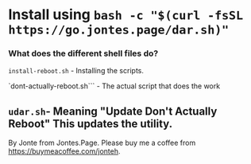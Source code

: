 # Install using `bash -c "$(curl -fsSL https://go.jontes.page/dar.sh)"`

### What does the different shell files do?

```install-reboot.sh``` - Installing the scripts.

`dont-actually-reboot.sh``` - The actual script that does the work 

`udar.sh`- Meaning "Update Don't Actually Reboot" This updates the utility.
---
By Jonte from Jontes.Page. Please buy me a coffee from https://buymeacoffee.com/jonteh.
